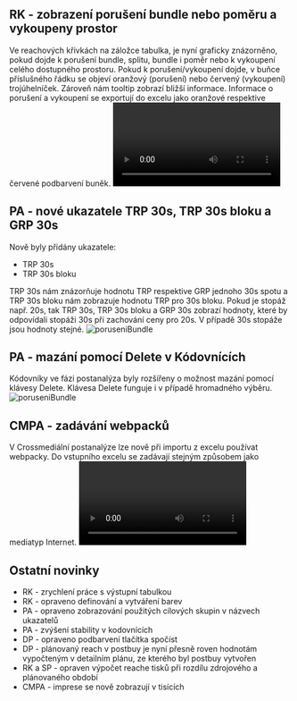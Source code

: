 ﻿---
categories: [fenix]
layout: fenix
---
## RK - zobrazení porušení bundle nebo poměru a vykoupeny prostor 
Ve reachových křivkách na záložce tabulka, je nyní graficky znázorněno, pokud dojde k porušení bundle, splitu, bundle i poměr nebo k vykoupení celého dostupného prostoru. Pokud k porušení/vykoupení dojde, v buňce příslušného řádku se objeví oranžový (porušení) nebo červený (vykoupení) trojúhelníček. Zároveň nám tooltip zobrazí bližší informace. Informace o porušení a vykoupení se exportují do excelu jako oranžové respektive červené podbarvení buněk.
<video src="{{site.url}}/data/ruzek_vykoupeni.mp4" type="video/mp4" controls></video>

## PA - nové ukazatele TRP 30s, TRP 30s bloku a GRP 30s
Nově byly přidány ukazatele:

<ul><li>TRP 30s</li>
<li>TRP 30s bloku</li></ul>

TRP 30s nám znázorňuje hodnotu TRP respektive GRP jednoho 30s spotu a TRP 30s bloku nám zobrazuje hodnotu TRP pro 30s bloku. Pokud je stopáž např. 20s, tak TRP 30s, TRP 30s bloku a GRP 30s zobrazí hodnoty, které by odpovídali stopáži 30s při zachování ceny pro 20s.
V případě 30s stopáže jsou hodnoty stejné.
![poruseniBundle]({{site.url}}/data/TRP30bloku2.jpg)

## PA - mazání pomocí Delete v Kódovnících
Kódovníky ve fázi postanalýza byly rozšířeny o možnost mazání pomocí klávesy Delete. Klávesa Delete funguje i v případě hromadného výběru.
![poruseniBundle]({{site.url}}/data/kodovniky_delete.jpg)

## CMPA - zadávání webpacků
V Crossmediální postanalýze lze nově při importu z excelu používat webpacky. Do vstupního excelu se zadávají stejným způsobem jako mediatyp Internet.
<video src="{{site.url}}/data/CMPA_webpack.mp4" type="video/mp4" controls></video>

## Ostatní novinky
<ul><li>RK - zrychlení práce s výstupní tabulkou</li>
<li>RK - opraveno definování a vytváření barev</li>
<li>PA - opraveno zobrazování použitých cílových skupin v názvech ukazatelů</li>
<li>PA - zvýšení stability v kodovnících</li>
<li>DP - opraveno podbarvení tlačítka spočíst</li>
<li>DP - plánovaný reach v postbuy je nyní přesně roven hodnotám vypočteným v detailním plánu, ze kterého byl postbuy vytvořen</li>
<li>RK a SP - opraven výpočet reache tisků při rozdílu zdrojového a plánovaného období</li>
<li>CMPA - imprese se nově zobrazují v tisících</li></ul>

